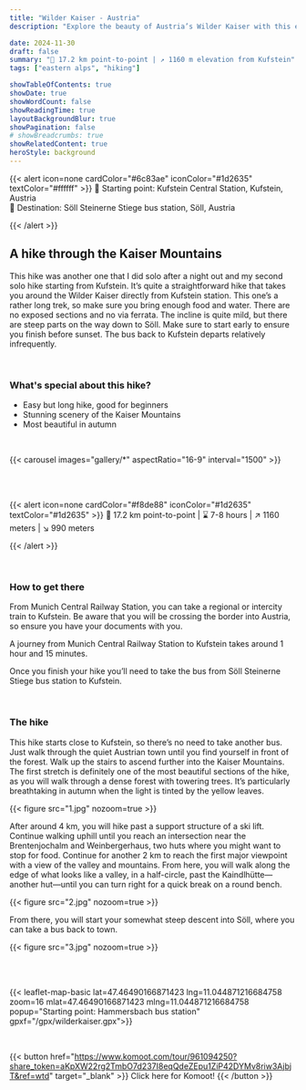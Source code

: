 ```yaml
---
title: "Wilder Kaiser - Austria"
description: "Explore the beauty of Austria’s Wilder Kaiser with this easy yet lengthy hike from Kufstein to Söll. Perfect for beginners, this scenic trail offers stunning views of the Kaiser Mountains, especially in autumn. Enjoy peaceful forests, mountain vistas, and charming huts along the way. Plan for an early start and ensure a smooth return with bus connections from Söll to Kufstein."

date: 2024-11-30
draft: false
summary: "🚩 17.2 km point-to-point | ↗️ 1160 m elevation from Kufstein"
tags: ["eastern alps", "hiking"]

showTableOfContents: true
showDate: true
showWordCount: false
showReadingTime: true
layoutBackgroundBlur: true
showPagination: false
# showBreadcrumbs: true
showRelatedContent: true
heroStyle: background
---
```



{{< alert icon=none cardColor="#6c83ae" iconColor="#1d2635" textColor="#ffffff" >}}
 📍 Starting point: Kufstein Central Station, Kufstein, Austria<br>
 🏴 Destination: Söll Steinerne Stiege bus station, Söll, Austria

{{< /alert >}}

## A hike through the Kaiser Mountains

This hike was another one that I did solo after a night out and my second solo hike starting from Kufstein. It’s quite a straightforward hike that takes you around the Wilder Kaiser directly from Kufstein station. This one’s a rather long trek, so make sure you bring enough food and water. There are no exposed sections and no via ferrata. The incline is quite mild, but there are steep parts on the way down to Söll. Make sure to start early to ensure you finish before sunset. The bus back to Kufstein departs relatively infrequently.

<br>

### What's special about this hike?
- Easy but long hike, good for beginners
- Stunning scenery of the Kaiser Mountains
- Most beautiful in autumn


<br>

{{< carousel images="gallery/*" aspectRatio="16-9" interval="1500" >}}


<br>
<br>



{{< alert icon=none cardColor="#f8de88" iconColor="#1d2635" textColor="#1d2635" >}}
 🚩 17.2 km point-to-point | ⌛ 7-8 hours | ↗️ 1160 meters | ↘️ 990 meters 

{{< /alert >}}

<br>

### How to get there 
From Munich Central Railway Station, you can take a regional or intercity train to Kufstein. Be aware that you will be crossing the border into Austria, so ensure you have your documents with you.

A journey from Munich Central Railway Station to Kufstein takes around 1 hour and 15 minutes.

Once you finish your hike you’ll need to take the bus from Söll Steinerne Stiege bus station to Kufstein.

<br>

### The hike
This hike starts close to Kufstein, so there’s no need to take another bus. Just walk through the quiet Austrian town until you find yourself in front of the forest. Walk up the stairs to ascend further into the Kaiser Mountains. The first stretch is definitely one of the most beautiful sections of the hike, as you will walk through a dense forest with towering trees. It’s particularly breathtaking in autumn when the light is tinted by the yellow leaves.

{{< figure
    src="1.jpg"
    nozoom=true
    >}}

After around 4 km, you will hike past a support structure of a ski lift. Continue walking uphill until you reach an intersection near the Brentenjochalm and Weinbergerhaus, two huts where you might want to stop for food. Continue for another 2 km to reach the first major viewpoint with a view of the valley and mountains. From here, you will walk along the edge of what looks like a valley, in a half-circle, past the Kaindlhütte—another hut—until you can turn right for a quick break on a round bench.

{{< figure
    src="2.jpg"
    nozoom=true
    >}}

From there, you will start your somewhat steep descent into Söll, where you can take a bus back to town.

{{< figure
    src="3.jpg"
    nozoom=true
    >}}

<br>
<br>


{{< leaflet-map-basic lat=47.46490166871423 lng=11.044871216684758 zoom=16 mlat=47.46490166871423 mlng=11.044871216684758 popup="Starting point: Hammersbach bus station" gpxf="/gpx/wilderkaiser.gpx">}} 

<br>


{{< button href="https://www.komoot.com/tour/961094250?share_token=aKpXW22rg2TmbO7d237I8eqQdeZEpu1ZiP42DYMv8riw3AjbjT&ref=wtd" target="_blank" >}}
Click here for Komoot!
{{< /button >}}




